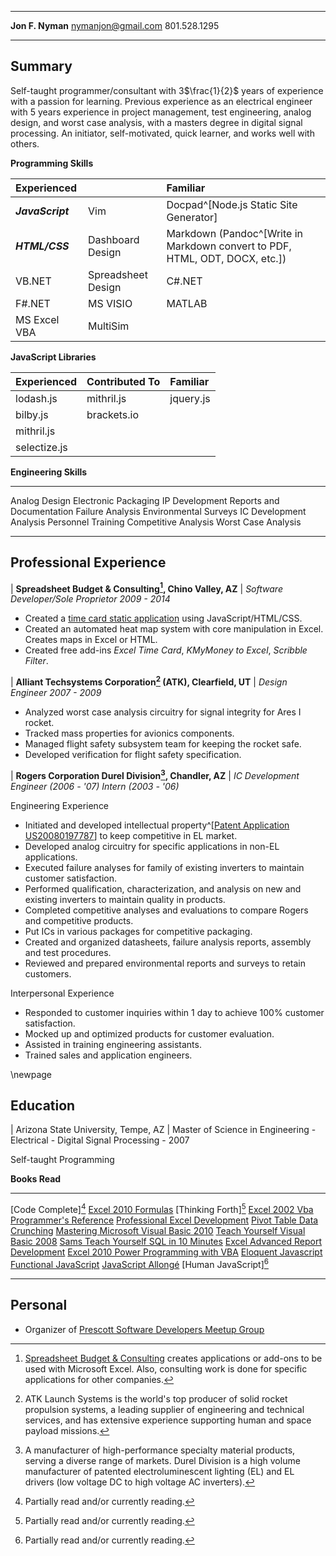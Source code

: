 <!-- pandoc Resume_Nyman.md -H header.tex  -o Resume_Nyman.pdf$ -->
<!-- pandoc CoverLetter.md Resume_Nyman.md -H header.tex  -o Resume_Nyman.pdf$ -->
<!-- pandoc -s -S Resume_Nyman.md -o Resume_Nyman.html$ -->
<!-- pandoc -S Resume_Nyman.md -o Resume_Nyman_partial.html$ -->
<!-- pandoc Resume_Nyman.md -o Resume_Nyman.docx$ -->

-----------------------    -----------------------
**Jon F. Nyman**              <nymanjon@gmail.com>
                                      801.528.1295
-----------------------    -----------------------

## Summary

Self-taught programmer/consultant with 3$\frac{1}{2}$ years of experience with a passion for learning. Previous experience as an electrical engineer with 5 years experience in project management, test engineering, analog design, and worst case analysis, with a masters degree in digital signal processing. An initiator, self-motivated, quick learner, and works well with others.

**Programming Skills**

**Experienced**         |                    |**Familiar**
:-------------------|:-------------------|:-------------------
***JavaScript***    |Vim                 |Docpad^[Node.js Static Site Generator]
***HTML/CSS***      |Dashboard Design    |Markdown (Pandoc^[Write in Markdown convert to PDF, HTML, ODT, DOCX, etc.])
VB.NET              |Spreadsheet Design  |C#.NET
F#.NET              |MS VISIO            |MATLAB
MS Excel VBA        |MultiSim            |

**JavaScript Libraries**

**Experienced**     |**Contributed To**     |**Familiar**
:-------------------|:-------------------|:-------------------
lodash.js           |mithril.js          |jquery.js
bilby.js            |brackets.io         |
mithril.js          |                    |
selectize.js        |                    |

**Engineering Skills**

----------------------      ----------------------
Analog Design               Electronic Packaging
IP Development              Reports and Documentation
Failure Analysis            Environmental Surveys
IC Development Analysis     Personnel Training
Competitive Analysis        Worst Case Analysis
----------------------      ----------------------

## Professional Experience

| **Spreadsheet Budget & Consulting[^budget], Chino Valley, AZ**
| *Software Developer/Sole Proprietor 2009 - 2014*

[^budget]: [Spreadsheet Budget & Consulting](www.SpreadsheetBudget.com) creates applications or add-ons to be used with Microsoft Excel. Also, consulting work is done for specific applications for other companies.

- Created a [time card static application](https://github.com/jon49/Tiem) using JavaScript/HTML/CSS.
- Created an automated heat map system with core manipulation in Excel. Creates maps in Excel or HTML.
- Created free add-ins *Excel Time Card*, *KMyMoney to Excel*, *Scribble Filter*.

| **Alliant Techsystems Corporation[^ATK] (ATK), Clearfield, UT**
| *Design Engineer 2007 - 2009*

[^ATK]: ATK Launch Systems is the world's top producer of solid rocket propulsion systems, a leading supplier of engineering and technical services, and has extensive experience supporting human and space payload missions.

- Analyzed worst case analysis circuitry for signal integrity for Ares I rocket.
- Tracked mass properties for avionics components.
- Managed flight safety subsystem team for keeping the rocket safe.
- Developed verification for flight safety specification.

| **Rogers Corporation Durel Division[^durel], Chandler, AZ**
| *IC Development Engineer (2006 - '07) Intern (2003 - '06)*

[^durel]: A manufacturer of high-performance specialty material products, serving a diverse range of markets. Durel Division is a high volume manufacturer of patented electroluminescent lighting (EL) and EL drivers (low voltage DC to high voltage AC inverters).

Engineering Experience

- Initiated and developed intellectual property^[[Patent Application US20080197787](http://www.google.com/patents/US20080197787)] to keep competitive in EL market.
- Developed analog circuitry for specific applications in non-EL applications.
- Executed failure analyses for family of existing inverters to maintain customer satisfaction.
- Performed qualification, characterization, and analysis on new and existing inverters to maintain quality in products.
- Completed competitive analyses and evaluations to compare Rogers and competitive products.
- Put ICs in various packages for competitive packaging.
- Created and organized datasheets, failure analysis reports, assembly and test procedures.
- Reviewed and prepared environmental reports and surveys to retain customers.

Interpersonal Experience

- Responded to customer inquiries within 1 day to achieve 100% customer satisfaction.
- Mocked up and optimized products for customer evaluation.
- Assisted in training engineering assistants.
- Trained sales and application engineers.

\newpage

## Education

| Arizona State University, Tempe, AZ
| Master of Science in Engineering - Electrical - Digital Signal Processing - 2007

Self-taught Programming

**Books Read**
----------------------------------------    ----------------------------------------
[Code Complete][^partial]                   [Excel 2010 Formulas]
[Thinking Forth][^partial]                  [Excel 2002 Vba Programmer's Reference]
[Professional Excel Development]            [Pivot Table Data Crunching]
[Mastering Microsoft Visual Basic 2010]     [Teach Yourself Visual Basic 2008]
[Sams Teach Yourself SQL in 10 Minutes]     [Excel Advanced Report Development]
[Excel 2010 Power Programming with VBA]     [Eloquent Javascript] 
[Functional JavaScript]                     [JavaScript Allongé]
[Human JavaScript][^partial]
----------------------------------------    ----------------------------------------

[^partial]: Partially read and/or currently reading.

[Professional Excel Development]: http://www.amazon.com/Professional-Excel-Development-Definitive-Applications/dp/0321508793
[Mastering Microsoft Visual Basic 2010]: http://www.amazon.com/Mastering-Microsoft-Visual-Basic-2010/dp/0470532874
[Excel 2010 Power Programming with VBA]: http://www.amazon.com/Excel-Power-Programming-Spreadsheets-Bookshelf/dp/0470475358
[Code Complete]: http://www.amazon.com/Code-Complete-Practical-Handbook-Construction/dp/0735619670
[Thinking Forth]: http://www.amazon.com/Thinking-Forth-Leo-Brodie/dp/0976458705
[Excel 2010 Formulas]: http://www.amazon.com/Excel-2010-Formulas-Spreadsheets-Bookshelf/dp/0470475366
[Excel Advanced Report Development]: https://www.goodreads.com/book/show/1035746.Excel_Advanced_Report_Development
[Excel 2002 Vba Programmer's Reference]: https://www.goodreads.com/book/show/861942.Excel_2002_Vba_Programmer_s_Reference
[Sams Teach Yourself SQL in 10 Minutes]: https://www.goodreads.com/book/show/173346.Sams_Teach_Yourself_SQL_in_10_Minutes
[Pivot Table Data Crunching]: https://www.goodreads.com/book/show/418165.Pivot_Table_Data_Crunching
[Teach Yourself Visual Basic 2008]: https://www.goodreads.com/book/show/3138810-sams-teach-yourself-visual-basic-2008-in-24-hours
[Eloquent Javascript]: http://eloquentjavascript.net/contents.html
[Functional JavaScript]: http://www.amazon.com/Functional-JavaScript-Introducing-Programming-Underscore-js-ebook/dp/B00D624AQO
[JavaScript Allongé]: https://leanpub.com/javascript-allonge
[Human JavaScript]: http://humanjavascript.com/

## Personal

- Organizer of [Prescott Software Developers Meetup Group](http://prescottprogrammers.com/)
